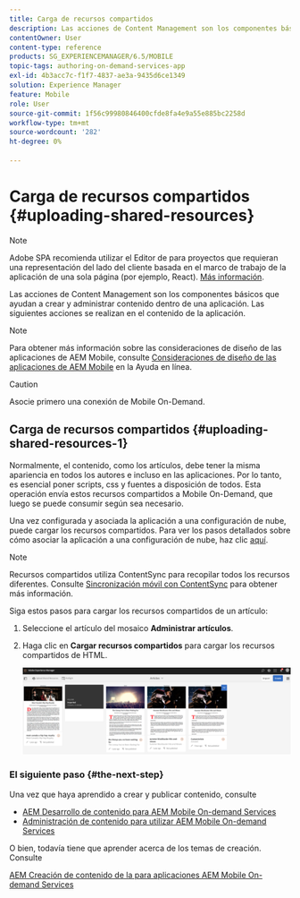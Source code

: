 ```yaml
---
title: Carga de recursos compartidos
description: Las acciones de Content Management son los componentes básicos que ayudan a crear y administrar contenido dentro de una aplicación. Siga esta página para obtener más información sobre la carga de recursos compartidos.
contentOwner: User
content-type: reference
products: SG_EXPERIENCEMANAGER/6.5/MOBILE
topic-tags: authoring-on-demand-services-app
exl-id: 4b3acc7c-f1f7-4837-ae3a-9435d6ce1349
solution: Experience Manager
feature: Mobile
role: User
source-git-commit: 1f56c99980846400cfde8fa4e9a55e885bc2258d
workflow-type: tm+mt
source-wordcount: '282'
ht-degree: 0%

---
```


# Carga de recursos compartidos {#uploading-shared-resources}

>[!NOTE]
>
>Adobe SPA recomienda utilizar el Editor de para proyectos que requieran una representación del lado del cliente basada en el marco de trabajo de la aplicación de una sola página (por ejemplo, React). [Más información](/help/sites-developing/spa-overview.md).

Las acciones de Content Management son los componentes básicos que ayudan a crear y administrar contenido dentro de una aplicación. Las siguientes acciones se realizan en el contenido de la aplicación.

>[!NOTE]
>
>Para obtener más información sobre las consideraciones de diseño de las aplicaciones de AEM Mobile, consulte [Consideraciones de diseño de las aplicaciones de AEM Mobile](https://helpx.adobe.com/digital-publishing-solution/help/design-app.html) en la Ayuda en línea.

>[!CAUTION]
>
>Asocie primero una conexión de Mobile On-Demand.

## Carga de recursos compartidos {#uploading-shared-resources-1}

Normalmente, el contenido, como los artículos, debe tener la misma apariencia en todos los autores e incluso en las aplicaciones. Por lo tanto, es esencial poner scripts, css y fuentes a disposición de todos. Esta operación envía estos recursos compartidos a Mobile On-Demand, que luego se puede consumir según sea necesario.

Una vez configurada y asociada la aplicación a una configuración de nube, puede cargar los recursos compartidos. Para ver los pasos detallados sobre cómo asociar la aplicación a una configuración de nube, haz clic [aquí](/help/mobile/mobile-apps-ondemand-application-create-configure-action.md).

>[!NOTE]
>
>Recursos compartidos utiliza ContentSync para recopilar todos los recursos diferentes. Consulte [Sincronización móvil con ContentSync](/help/mobile/mobile-ondemand-contentsync.md) para obtener más información.

Siga estos pasos para cargar los recursos compartidos de un artículo:

1. Seleccione el artículo del mosaico **Administrar artículos**.
1. Haga clic en **Cargar recursos compartidos** para cargar los recursos compartidos de HTML.

   ![chlimage_1-133](assets/chlimage_1-133.png)

### El siguiente paso {#the-next-step}

Una vez que haya aprendido a crear y publicar contenido, consulte

* [AEM Desarrollo de contenido para AEM Mobile On-demand Services](/help/mobile/aem-mobile-on-demand.md)
* [Administración de contenido para utilizar AEM Mobile On-demand Services](/help/mobile/aem-mobile.md)

O bien, todavía tiene que aprender acerca de los temas de creación. Consulte

[AEM Creación de contenido de la para aplicaciones AEM Mobile On-demand Services](/help/mobile/mobile-apps-ondemand.md)
